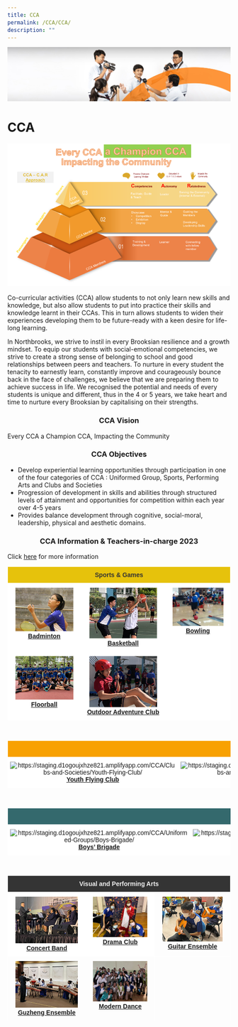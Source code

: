 ```yaml
---
title: CCA
permalink: /CCA/CCA/
description: ""
---
```

![](/images/cca.jpg)


CCA
===
![](/images/CCA%202022.png)

Co-curricular activities (CCA) allow students to not only learn new skills and knowledge, but also allow students to put into practice their skills and knowledge learnt in their CCAs. This in turn allows students to widen their experiences developing them to be future-ready with a keen desire for life-long learning.

  

In Northbrooks, we strive to instil in every Brooksian resilience and a growth mindset. To equip our students with social-emotional competencies, we strive to create a strong sense of belonging to school and good relationships between peers and teachers. To nurture in every student the tenacity to earnestly learn, constantly improve and courageously bounce back in the face of challenges, we believe that we are preparing them to achieve success in life. We recognised the potential and needs of every students is unique and different, thus in the 4 or 5 years, we take heart and time to nurture every Brooksian by capitalising on their strengths.

### <center> CCA Vision </center>

Every CCA a Champion CCA, Impacting the Community

### <center> CCA Objectives </center>

*   Develop experiential learning opportunities through participation in one of the four categories of CCA : Uniformed Group, Sports, Performing Arts and Clubs and Societies
*   Progression of development in skills and abilities through structured levels of attainment and opportunities for competition within each year over 4-5 years
*   Provides balance development through cognitive, social-moral, leadership, physical and aesthetic domains.


### <center> CCA Information & Teachers-in-charge 2023 </center>


Click [here](/files/2023%20CCA%20Deployment_As%20of%203%20Jan.pdf) for more information


<style type="text/css">
.tg  {border-collapse:collapse;border-spacing:0;}
.tg td{border-color:black;border-style:solid;border-width:1px;font-family:Arial, sans-serif;font-size:14px;
  overflow:hidden;padding:10px 5px;word-break:normal;}
.tg th{border-color:black;border-style:solid;border-width:1px;font-family:Arial, sans-serif;font-size:14px;
  font-weight:normal;overflow:hidden;padding:10px 5px;word-break:normal;}
.tg .tg-q1lq{background-color:#e6c20c;border-color:#ffffff;color:#333;font-weight:bold;text-align:center;vertical-align:top}
.tg .tg-oe15{background-color:#ffffff;border-color:#ffffff;text-align:left;vertical-align:top}
.tg .tg-wk8r{background-color:#ffffff;border-color:#ffffff;text-align:center;vertical-align:top}
</style>
<table class="tg">
<thead>
  <tr>
    <th class="tg-q1lq" colspan="3">Sports &amp; Games</th>
  </tr>
</thead>
<tbody>
  <tr>
    <td class="tg-wk8r"><a href="https://staging.d1ogoujxhze821.amplifyapp.com/CCA/Sports-and-Games/Badminton/"><img style="width:85%" src="/images/badminton.jpg"></a><a href="https://staging.d1ogoujxhze821.amplifyapp.com/CCA/Sports-and-Games/Badminton/" target="_blank" rel="noopener noreferrer"><span style="font-weight:700;font-style:normal;text-decoration:underline">Badminton</span></a></td>
    <td class="tg-wk8r"><a href="https://staging.d1ogoujxhze821.amplifyapp.com/CCA/Sports-and-Games/Basketball/"><img style="width:85%" src="/images/Basketball.jpg"></a><a href="https://staging.d1ogoujxhze821.amplifyapp.com/CCA/Sports-and-Games/Basketball/" target="_blank" rel="noopener noreferrer"><span style="font-weight:700;font-style:normal;text-decoration:underline">Basketball</span></a></td>
    <td class="tg-wk8r"><a href="https://staging.d1ogoujxhze821.amplifyapp.com/CCA/Sports-and-Games/Bowling/"><img style="width:85%" src="/images/Bowling.jpg"></a><a href="https://staging.d1ogoujxhze821.amplifyapp.com/CCA/Sports-and-Games/Bowling/" target="_blank" rel="noopener noreferrer"><span style="font-weight:700;font-style:normal;text-decoration:underline">Bowling</span></a></td>
  </tr>
  <tr>
    <td class="tg-wk8r"><a href="https://staging.d1ogoujxhze821.amplifyapp.com/CCA/Sports-and-Games/Floorball/"><img style="width:85%" src="/images/Floorball.jpg"></a><a href="https://staging.d1ogoujxhze821.amplifyapp.com/CCA/Sports-and-Games/Floorball/" target="_blank" rel="noopener noreferrer"><span style="font-weight:700;font-style:normal;text-decoration:underline">Floorball</span></a></td>
    <td class="tg-wk8r"><a href="https://staging.d1ogoujxhze821.amplifyapp.com/CCA/Sports-and-Games/Outdoor-Adventure-Club/"><img style="width:85%" src="/images/Odac.jpg"></a><a href="https://staging.d1ogoujxhze821.amplifyapp.com/CCA/Sports-and-Games/Outdoor-Adventure-Club/" target="_blank" rel="noopener noreferrer"><span style="font-weight:bold;font-style:normal;text-decoration:underline">Outdoor Adventure Club</span></a></td>
    <td class="tg-oe15"></td>
  </tr>
</tbody>
</table>
<br>

<style type="text/css">
.tg  {border-collapse:collapse;border-spacing:0;}
.tg td{border-color:black;border-style:solid;border-width:1px;font-family:Arial, sans-serif;font-size:14px;
  overflow:hidden;padding:10px 5px;word-break:normal;}
.tg th{border-color:black;border-style:solid;border-width:1px;font-family:Arial, sans-serif;font-size:14px;
  font-weight:normal;overflow:hidden;padding:10px 5px;word-break:normal;}
.tg .tg-8jgo{border-color:#ffffff;text-align:center;vertical-align:top}
.tg .tg-wk8r{background-color:#ffffff;border-color:#ffffff;text-align:center;vertical-align:top}
.tg .tg-s3zw{background-color:#f8a102;border-color:#ffffff;color:#333;font-family:"Arial Black", Gadget, sans-serif !important;
  text-align:center;vertical-align:top}
</style>
<table class="tg">
<thead>
  <tr>
    <th class="tg-s3zw" colspan="4"><span style="font-weight:bold;font-style:normal">Clubs &amp; Societies</span></th>
  </tr>
</thead>
<tbody>
  <tr>
    <td class="tg-wk8r"><img src="https://staging.d1ogoujxhze821.amplifyapp.com/images/Yfc.jpg" alt="https://staging.d1ogoujxhze821.amplifyapp.com/CCA/Clubs-and-Societies/Youth-Flying-Club/" width="260" height="194"><br><a href="https://staging.d1ogoujxhze821.amplifyapp.com/CCA/Clubs-and-Societies/Youth-Flying-Club/" target="_blank" rel="noopener noreferrer"><span style="font-weight:700;font-style:normal;text-decoration:underline">Youth Flying Club</span></a><br></td>
    <td class="tg-wk8r"><img src="https://staging.d1ogoujxhze821.amplifyapp.com/images/Infocomm%20club.jpg" alt="https://staging.d1ogoujxhze821.amplifyapp.com/CCA/Clubs-and-Societies/Infocomm-Club/" width="260" height="194"><br><a href="https://staging.d1ogoujxhze821.amplifyapp.com/CCA/Clubs-and-Societies/Infocomm-Club/" target="_blank" rel="noopener noreferrer"><span style="font-weight:700;font-style:normal;text-decoration:underline">Infocomm Club</span></a></td>
    <td class="tg-8jgo"><img src="https://staging.d1ogoujxhze821.amplifyapp.com/images/Ava.jpg" alt="https://staging.d1ogoujxhze821.amplifyapp.com/CCA/Clubs-and-Societies/AVA-club/" width="260" height="194"><br><a href="https://staging.d1ogoujxhze821.amplifyapp.com/CCA/Clubs-and-Societies/AVA-club/" target="_blank" rel="noopener noreferrer"><span style="font-weight:700;font-style:normal;text-decoration:underline">AVA Club</span></a></td>
    <td class="tg-wk8r"><img src="https://staging.d1ogoujxhze821.amplifyapp.com/images/Eac.jpg" alt="https://staging.d1ogoujxhze821.amplifyapp.com/CCA/Clubs-and-Societies/Environmental-Art-Club/" width="260" height="194"><br><a href="https://staging.d1ogoujxhze821.amplifyapp.com/CCA/Clubs-and-Societies/Environmental-Art-Club/" target="_blank" rel="noopener noreferrer"><span style="font-weight:700;font-style:normal;text-decoration:underline">Environment Art Club</span></a></td>
  </tr>
</tbody>
</table>
<br>


	
	
	
<style type="text/css">
.tg  {border-collapse:collapse;border-spacing:0;}
.tg td{border-color:black;border-style:solid;border-width:1px;font-family:Arial, sans-serif;font-size:14px;
  overflow:hidden;padding:10px 5px;word-break:normal;}
.tg th{border-color:black;border-style:solid;border-width:1px;font-family:Arial, sans-serif;font-size:14px;
  font-weight:normal;overflow:hidden;padding:10px 5px;word-break:normal;}
.tg .tg-8jgo{border-color:#ffffff;text-align:center;vertical-align:top}
.tg .tg-wk8r{background-color:#ffffff;border-color:#ffffff;text-align:center;vertical-align:top}
.tg .tg-gdg2{background-color:#34696d;border-color:#ffffff;color:#efefef;font-family:"Arial Black", Gadget, sans-serif !important;
  text-align:center;vertical-align:top}
</style>
<table class="tg">
<thead>
  <tr>
    <th class="tg-gdg2" colspan="4"><span style="font-weight:bold;font-style:normal">Uniformed Groups</span></th>
  </tr>
</thead>
<tbody>
  <tr>
    <td class="tg-wk8r"><img src="https://staging.d1ogoujxhze821.amplifyapp.com/images/Bb.jpg" alt="https://staging.d1ogoujxhze821.amplifyapp.com/CCA/Uniformed-Groups/Boys-Brigade/" width="260" height="194"><br><a href="https://staging.d1ogoujxhze821.amplifyapp.com/CCA/Uniformed-Groups/Boys-Brigade/" target="_blank" rel="noopener noreferrer"><span style="font-weight:700;font-style:normal;text-decoration:underline">Boys’ Brigade</span></a><br></td>
    <td class="tg-wk8r"><img src="https://staging.d1ogoujxhze821.amplifyapp.com/images/Ncc.jpg" alt="https://staging.d1ogoujxhze821.amplifyapp.com/CCA/Uniformed-Groups/National-Cadet-Corps-Air/" width="260" height="194"><br><a href="https://staging.d1ogoujxhze821.amplifyapp.com/CCA/Uniformed-Groups/National-Cadet-Corps-Air/" target="_blank" rel="noopener noreferrer"><span style="font-weight:700;font-style:normal;text-decoration:underline">National Cadet Corp (Air)</span></a></td>
    <td class="tg-8jgo"><img src="https://staging.d1ogoujxhze821.amplifyapp.com/images/Npcc.jpg" alt="https://staging.d1ogoujxhze821.amplifyapp.com/CCA/Uniformed-Groups/National-Police-Cadet-Corps/" width="260" height="194"><br><a href="https://staging.d1ogoujxhze821.amplifyapp.com/CCA/Uniformed-Groups/National-Police-Cadet-Corps/" target="_blank" rel="noopener noreferrer"><span style="font-weight:700;font-style:normal;text-decoration:underline">National Police Cadet Corp</span></a></td>
    <td class="tg-wk8r"><img src="https://staging.d1ogoujxhze821.amplifyapp.com/images/Rcy.jpg" alt="https://staging.d1ogoujxhze821.amplifyapp.com/CCA/Uniformed-Groups/Red-Cross-Youth/" width="260" height="194"><br><a href="https://staging.d1ogoujxhze821.amplifyapp.com/CCA/Uniformed-Groups/Red-Cross-Youth/" target="_blank" rel="noopener noreferrer"><span style="font-weight:700;font-style:normal;text-decoration:underline">Red Cross Youth</span></a></td>
  </tr>
</tbody>
</table>
<br>

<style type="text/css">
.tg  {border-collapse:collapse;border-spacing:0;}
.tg td{border-color:black;border-style:solid;border-width:1px;font-family:Arial, sans-serif;font-size:14px;
  overflow:hidden;padding:10px 5px;word-break:normal;}
.tg th{border-color:black;border-style:solid;border-width:1px;font-family:Arial, sans-serif;font-size:14px;
  font-weight:normal;overflow:hidden;padding:10px 5px;word-break:normal;}
.tg .tg-zv4m{border-color:#ffffff;text-align:left;vertical-align:top}
.tg .tg-8jgo{border-color:#ffffff;text-align:center;vertical-align:top}
.tg .tg-wk8r{background-color:#ffffff;border-color:#ffffff;text-align:center;vertical-align:top}
.tg .tg-ixfl{background-color:#343434;border-color:#ffffff;color:#efefef;font-family:"Arial Black", Gadget, sans-serif !important;
  text-align:center;vertical-align:top}
</style>
<table class="tg">
<thead>
  <tr>
    <th class="tg-ixfl" colspan="3"><span style="font-weight:bold;font-style:normal">Visual and Performing Arts</span></th>
  </tr>
</thead>
<tbody>
  <tr>
    <td class="tg-wk8r"><a href="https://staging.d1ogoujxhze821.amplifyapp.com/CCA/Visual-and-Performing-Arts/Concert-Band/"><img style="width:85%" src="/images/Concert.jpg"></a><a href="https://staging.d1ogoujxhze821.amplifyapp.com/CCA/Visual-and-Performing-Arts/Concert-Band/" target="_blank" rel="noopener noreferrer"><span style="font-weight:700;font-style:normal;text-decoration:underline">Concert Band</span></a></td>
    <td class="tg-wk8r"><a href="https://staging.d1ogoujxhze821.amplifyapp.com/CCA/Visual-and-Performing-Arts/Drama-Club/"><img style="width:85%" src="/images/Drama.jpg"></a><a href="https://staging.d1ogoujxhze821.amplifyapp.com/CCA/Visual-and-Performing-Arts/Drama-Club/" target="_blank" rel="noopener noreferrer"><span style="font-weight:700;font-style:normal;text-decoration:underline">Drama Club</span></a></td>
    <td class="tg-8jgo"><a href="https://staging.d1ogoujxhze821.amplifyapp.com/CCA/Visual-and-Performing-Arts/Guitar-Ensemble/"><img style="width:85%" src="/images/Guitar.jpg"></a><a href="https://staging.d1ogoujxhze821.amplifyapp.com/CCA/Visual-and-Performing-Arts/Guitar-Ensemble/" target="_blank" rel="noopener noreferrer"><span style="font-weight:700;font-style:normal;text-decoration:underline">Guitar Ensemble</span></a></td>
  </tr>
  <tr>
    <td class="tg-8jgo"><a href="https://staging.d1ogoujxhze821.amplifyapp.com/CCA/Visual-and-Performing-Arts/Guzheng-Ensemble/"><img style="width:85%" src="/images/Guzheng.jpg"></a><a href="https://staging.d1ogoujxhze821.amplifyapp.com/CCA/Visual-and-Performing-Arts/Guzheng-Ensemble/" target="_blank" rel="noopener noreferrer"><span style="font-weight:700;font-style:normal;text-decoration:underline">Guzheng Ensemble</span></a></td>
    <td class="tg-8jgo"><a href="https://staging.d1ogoujxhze821.amplifyapp.com/CCA/Visual-and-Performing-Arts/Modern-Dance/"><img style="width:85%" src="/images/MD.jpg"></a><a href="https://staging.d1ogoujxhze821.amplifyapp.com/CCA/Visual-and-Performing-Arts/Modern-Dance/" target="_blank" rel="noopener noreferrer"><span style="font-weight:bold;font-style:normal;text-decoration:underline">Modern Dance</span></a><br></td>
    <td class="tg-zv4m"></td>
  </tr>
</tbody>
</table>